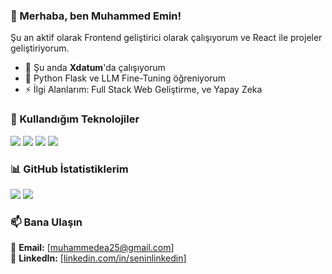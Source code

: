 ### 👋 Merhaba, ben Muhammed Emin!  
Şu an aktif olarak Frontend geliştirici olarak çalışıyorum ve React ile projeler geliştiriyorum.  

- 🔭 Şu anda **Xdatum**'da çalışıyorum  
- 🌱 Python Flask ve LLM Fine-Tuning öğreniyorum  
- ⚡ İlgi Alanlarım: Full Stack Web Geliştirme, ve Yapay Zeka 

### 🚀 Kullandığım Teknolojiler  
<p>
  <img src="https://img.shields.io/badge/React-20232A?style=for-the-badge&logo=react&logoColor=61DAFB" />
  <img src="https://img.shields.io/badge/JavaScript-F7DF1E?style=for-the-badge&logo=javascript&logoColor=black" />
  <img src="https://img.shields.io/badge/Tailwind_CSS-38B2AC?style=for-the-badge&logo=tailwind-css&logoColor=white" />
  <img src="https://img.shields.io/badge/Python-3776AB?style=for-the-badge&logo=python&logoColor=white" />
</p>

### 📊 GitHub İstatistiklerim  
<p>
  <img src="https://github-readme-stats.vercel.app/api?username=memin25&show_icons=true&theme=radical" />
  <img src="https://github-readme-streak-stats.herokuapp.com/?user=memin25&theme=radical" />
</p>

### 📫 Bana Ulaşın  
📩 **Email:** [muhammedea25@gmail.com]  
💼 **LinkedIn:** [[linkedin.com/in/seninlinkedin](https://www.linkedin.com/in/muhammed-emin-arslan-79b381238/)]  
